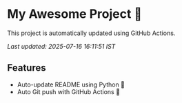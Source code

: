# My Awesome Project 🚀

This project is automatically updated using GitHub Actions.

_Last updated: 2025-07-16 16:11:51 IST_

## Features
- Auto-update README using Python 🐍
- Auto Git push with GitHub Actions 🤖
